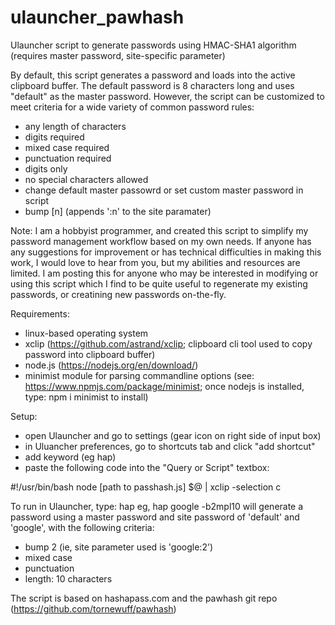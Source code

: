 # ulauncher_pawhash
Ulauncher script to generate passwords using HMAC-SHA1 algorithm (requires master password, site-specific parameter)

By default, this script generates a password and loads into the active clipboard buffer. The default password is 8 characters long and uses "default" as the master password. However, the script can be customized to meet criteria for a wide variety of common password rules:
- any length of characters
- digits required
- mixed case required
- punctuation required
- digits only
- no special characters allowed
- change default master passowrd or set custom master password in script
- bump [n] (appends ':n' to the site paramater) 

Note: I am a hobbyist programmer, and created this script to simplify my password management workflow based on my own needs. If anyone has any suggestions for improvement or has technical difficulties in making this work, I would love to hear from you, but my abilities and resources are limited. I am posting this for anyone who may be interested in modifying or using this script which I find to be quite useful to regenerate my existing passwords, or creatining new passwords on-the-fly.

Requirements:
- linux-based operating system
- xclip (https://github.com/astrand/xclip; clipboard cli tool used to copy password into clipboard buffer)
- node.js (https://nodejs.org/en/download/)
- minimist module for parsing commandline options (see: https://www.npmjs.com/package/minimist; once nodejs is installed, type: npm i minimist to install)

Setup:
- open Ulauncher and go to settings (gear icon on right side of input box)
- in Uluancher preferences, go to shortcuts tab and click "add shortcut"
- add keyword (eg hap)
- paste the following code into the "Query or Script" textbox:

#!/usr/bin/bash
node [path to passhash.js] $@ | xclip -selection c

To run in Ulauncher, type:
hap <site parameter> <options>
eg, hap google -b2mpl10 will generate a password using a master password and site password of 'default' and 'google', with the following criteria:
  - bump 2 (ie, site parameter used is 'google:2')
  - mixed case
  - punctuation
  - length: 10 characters
  
The script is based on hashapass.com and the pawhash git repo (https://github.com/tornewuff/pawhash)
